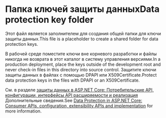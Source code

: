 # <a name="data-protection-key-folder"></a><span data-ttu-id="82a5b-101">Папка ключей защиты данных</span><span class="sxs-lookup"><span data-stu-id="82a5b-101">Data protection key folder</span></span>

<span data-ttu-id="82a5b-102">Этот файл является заполнителем для создания общей папки для ключи защиты данных.</span><span class="sxs-lookup"><span data-stu-id="82a5b-102">This file is a placeholder to create a shared folder for data protection keys.</span></span>

<span data-ttu-id="82a5b-103">В рабочей среде поместите ключи вне корневого разработки и файлы никогда не возврата в этот каталог в систему управления версиями.</span><span class="sxs-lookup"><span data-stu-id="82a5b-103">In a production deployment, place the keys outside of the development root and never check-in files in this directory into source control.</span></span> <span data-ttu-id="82a5b-104">Защитите ключи защиты данных в файлах с помощью DPAPI или X509Certificate.</span><span class="sxs-lookup"><span data-stu-id="82a5b-104">Protect data protection keys in the files with DPAPI or an X509Certificate.</span></span>

<span data-ttu-id="82a5b-105">См. в разделе [защиты данных в ASP.NET Core: Потребительские API, конфигурации, интерфейсы API расширяемости и реализация](https://docs.microsoft.com/aspnet/core/security/data-protection/) Дополнительные сведения.</span><span class="sxs-lookup"><span data-stu-id="82a5b-105">See [Data Protection in ASP.NET Core: Consumer APIs, configuration, extensibility APIs and implementation](https://docs.microsoft.com/aspnet/core/security/data-protection/) for more information.</span></span>
